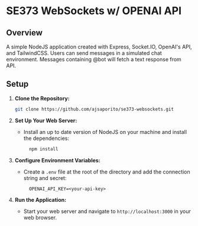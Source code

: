 # SE373 WebSockets w/ OPENAI API

## Overview

A simple NodeJS application created with Express, Socket.IO, OpenAI's API, and TailwindCSS. Users can send messages in a simulated chat environment. Messages containing @bot will fetch a text response from API. 

## Setup

1. **Clone the Repository:**

    ```sh
    git clone https://github.com/ajsaporito/se373-websockets.git
    ```

2. **Set Up Your Web Server:**

    - Install an up to date version of NodeJS on your machine and install the dependencies:

      ```sh
        npm install
      ```

3. **Configure Environment Variables:**

    - Create a `.env` file at the root of the directory and add the connection string and secret:

      ```env
        OPENAI_API_KEY=<your-api-key>
      ```

4. **Run the Application:**

    - Start your web server and navigate to `http://localhost:3000` in your web browser.
